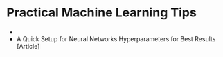 # Practical Machine Learning Tips 
* 
* A Quick Setup for Neural Networks Hyperparameters for Best Results [Article]
